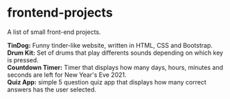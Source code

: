 # frontend-projects
A list of small front-end projects.

**TinDog:** Funny tinder-like website, written in HTML, CSS and Bootstrap.  
**Drum Kit:** Set of drums that play differents sounds depending on which key is pressed.  
**Countdown Timer:** Timer that displays how many days, hours, minutes and seconds are left for New Year's Eve 2021.  
**Quiz App:** simple 5 question quiz app that displays how many correct answers has the user selected.

